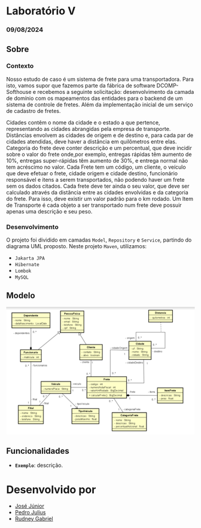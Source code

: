 # Laboratório V
### 09/08/2024

## Sobre

### Contexto
Nosso estudo de caso é um sistema de frete para uma transportadora. Para isto, vamos
supor que fazemos parte da fábrica de software DCOMP-Softhouse e recebemos a
seguinte solicitação: desenvolvimento da camada de domínio com os mapeamentos das
entidades para o backend de um sistema de controle de fretes. Além da implementação
inicial de um serviço de cadastro de fretes.

Cidades contêm o nome da cidade e o estado a que pertence, representando as
cidades abrangidas pela empresa de transporte. Distâncias envolvem as cidades de
origem e de destino e, para cada par de cidades atendidas, deve haver a distância em
quilômetros entre elas. Categoria do frete deve conter descrição e um percentual, que
deve incidir sobre o valor do frete onde,por exemplo, entregas rápidas têm aumento
de 10%, entregas super-rápidas têm aumento de 30%, e entrega normal não tem
acréscimo no valor. Cada Frete tem um código, um cliente, o veículo que deve efetuar
o frete, cidade origem e cidade destino, funcionário responsável e itens a serem
transportados, não podendo haver um frete sem os dados citados. Cada frete deve ter
ainda o seu valor, que deve ser calculado através da distância entre as cidades
envolvidas e da categoria do frete. Para isso, deve existir um valor padrão para o km
rodado. Um Item de Transporte é cada objeto a ser transportado num frete deve
possuir apenas uma descrição e seu peso.

### Desenvolvimento

O projeto foi dividido em camadas `Model`, `Repository` e `Service`, partindo do diagrama UML proposto. Neste projeto `Maven`, utilizamos:

- `Jakarta JPA`
- `Hibernate`
- `Lombok`
- `MySQL`

## Modelo
![Modelo](./assets/Model.png)

## Funcionalidades

- **`Exemplo`**: descrição.  

# Desenvolvido por

* [José Júnior](https://github.com/jjuniorbrasil)
* [Pedro Julius](https://github.com/Pedro-SousaM)
* [Rudney Gabriel](https://github.com/rudneyggf)
